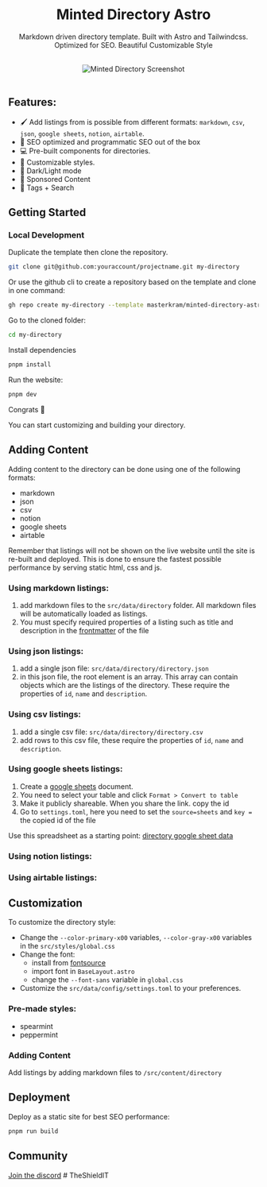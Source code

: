 <div align="center">
  <h1>Minted Directory Astro</h1>
  <p>Markdown driven directory template. Built with Astro and Tailwindcss. Optimized for SEO. Beautiful Customizable Style</p>
</div>

<br/>

<div align="center">
  <img src="https://github.com/user-attachments/assets/febde860-00be-408b-8a13-41953f7178e1" alt="Minted Directory Screenshot" />
</div>

<br/>

## Features:
+ 🖌️ Add listings from is possible from different formats: `markdown`, `csv`, `json`, `google sheets`, `notion`, `airtable`.
+ 🔋 SEO optimized and programmatic SEO out of the box
+ 💻 Pre-built components for directories.
+ 💅 Customizable styles.
+ 🌙 Dark/Light mode
+ 💸 Sponsored Content
+ 👀 Tags + Search

## Getting Started

### Local Development

Duplicate the template then clone the repository.

```sh
git clone git@github.com:youraccount/projectname.git my-directory
```

Or use the github cli to create a repository based on the template and clone in one command:

```sh
gh repo create my-directory --template masterkram/minted-directory-astro --private --clone
```

Go to the cloned folder:
```sh
cd my-directory
```

Install dependencies

```sh
pnpm install
```

Run the website:

```sh
pnpm dev
```

Congrats :tada:

You can start customizing and building your directory.

## Adding Content

Adding content to the directory can be done using one of the following formats:
+ markdown
+ json
+ csv
+ notion
+ google sheets
+ airtable

Remember that listings will not be shown on the live website until the site is re-built and deployed. This is done to ensure the fastest possible performance by serving static html, css and js.

### Using markdown listings:
1. add markdown files to the `src/data/directory` folder. All markdown files will be automatically loaded as listings.
2. You must specify required properties of a listing such as title and description in the [frontmatter]() of the file

### Using json listings:
1. add a single json file: `src/data/directory/directory.json`
2. in this json file, the root element is an array. This array can contain objects which are the listings of the directory. These require the properties of `id`, `name` and `description`.

### Using csv listings:
1. add a single csv file: `src/data/directory/directory.csv`
2. add rows to this csv file, these require the properties of `id`, `name` and `description`.

### Using google sheets listings:
1. Create a [google sheets](https://docs.google.com/spreadsheets/u/0/) document.
2. You need to select your table and click `Format > Convert to table`
3. Make it publicly shareable. When you share the link. copy the id
4. Go to `settings.toml`, here you need to set the `source=sheets` and `key = ` the copied id of the file

Use this spreadsheet as a starting point: [directory google sheet data](https://docs.google.com/spreadsheets/d/1BKVVFysQT8ZuPY8hUp--jwTrN-U20TrtML0idECIWmc/edit?usp=sharing)

### Using notion listings:

### Using airtable listings:


## Customization

To customize the directory style:
+ Change the `--color-primary-x00` variables, `--color-gray-x00` variables in the `src/styles/global.css`
+ Change the font:
  + install from [fontsource]()
  + import font in `BaseLayout.astro`
  + change the `--font-sans` variable in `global.css`
+ Customize the `src/data/config/settings.toml` to your preferences.

### Pre-made styles:
- spearmint
- peppermint

### Adding Content

Add listings by adding markdown files to `/src/content/directory`

## Deployment

Deploy as a static site for best SEO performance:

```bash
pnpm run build
```

## Community

[Join the discord](https://discord.gg/5UbrTNzX7y)
#   T h e S h i e l d I T  
 
